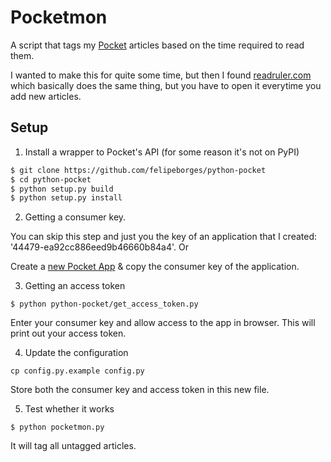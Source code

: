 
# Pocketmon

A script that tags my [Pocket](http://getpocket.com/) articles based on the time required to read them.

I wanted to make this for quite some time, but then I found [readruler.com](http://readruler.com/) which basically does the same thing, but you have to open it everytime you add new articles.

## Setup

1. Install a wrapper to Pocket's API (for some reason it's not on PyPI)

```bash
$ git clone https://github.com/felipeborges/python-pocket
$ cd python-pocket
$ python setup.py build
$ python setup.py install
```

2. Getting a consumer key.

You can skip this step and just you the key of an application that I created: '44479-ea92cc886eed9b46660b84a4'. Or

Create a [new Pocket App](http://getpocket.com/developer/apps/new) & copy the consumer key of the application.

3. Getting an access token

`$ python python-pocket/get_access_token.py`

Enter your consumer key and allow access to the app in browser. This will print out your access token.

4. Update the configuration

`cp config.py.example config.py`

Store both the consumer key and access token in this new file.

5. Test whether it works

`$ python pocketmon.py`

It will tag all untagged articles.
